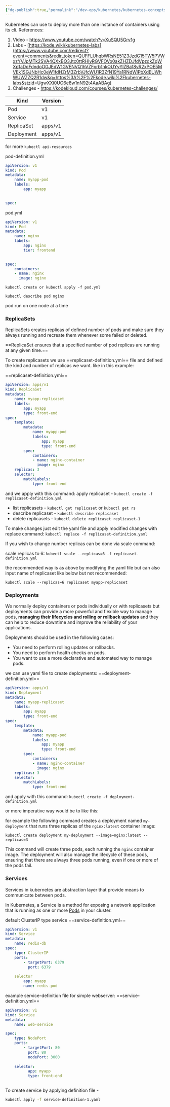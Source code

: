 ```yaml
---
{"dg-publish":true,"permalink":"/dev-ops/kubernetes/kubernetes-concepts/","tags":["Kubernetes","Concepts","DevOps"],"noteIcon":""}
---
```


Kubernetes can use to deploy more than one instance of containers using its cli.
References: 
1. Video - https://www.youtube.com/watch?v=XuSQU5Grv1g
2. Labs - [https://kode.wiki/kubernetes-labs](https://www.youtube.com/redirect?event=comments&redir_token=QUFFLUhqbWRsNE51Z3JzdG15TW5PVWxzYVJpMTk2SVA4QXxBQ3Jtc0ttRHIyRGVFOVo0akZHZDJfdVpzdkZqWXp1aDdFdndoOGJEdW1GVENVQ1hVZFprb1hkOUYyYlZBa18yR2xPOE5MVEk1SGJNbHc0eW1fdHZrM3ZrbVJfcWU1R3ZfN19Ya1RNdWlPbXdEUWhWUWZZQ2R1dw&q=https%3A%2F%2Fkode.wiki%2Fkubernetes-labs&stzid=UgwXXi0UO6e8w1nN92t4AaABAg)
3. Challenges - https://kodekloud.com/courses/kubernetes-challenges/


<style> .container {font-family: sans-serif; text-align: center;} .button-wrapper button {z-index: 1;height: 40px; width: 100px; margin: 10px;padding: 5px;} .excalidraw .App-menu_top .buttonList { display: flex;} .excalidraw-wrapper { height: 800px; margin: 50px; position: relative;} :root[dir="ltr"] .excalidraw .layer-ui__wrapper .zen-mode-transition.App-menu_bottom--transition-left {transform: none;} </style><script src="https://cdn.jsdelivr.net/npm/react@17/umd/react.production.min.js"></script><script src="https://cdn.jsdelivr.net/npm/react-dom@17/umd/react-dom.production.min.js"></script><script type="text/javascript" src="https://cdn.jsdelivr.net/npm/@excalidraw/excalidraw@0/dist/excalidraw.production.min.js"></script><div id="docker-clusterexcalidraw.md1"></div><script>(function(){const InitialData={"type":"excalidraw","version":2,"source":"https://github.com/zsviczian/obsidian-excalidraw-plugin/releases/tag/1.9.27","elements":[{"type":"rectangle","version":158,"versionNonce":1324335594,"isDeleted":false,"id":"vId4ZYDxSi1fNUtgiqXJB","fillStyle":"solid","strokeWidth":2,"strokeStyle":"solid","roughness":1,"opacity":100,"angle":0,"x":-277.2115384615385,"y":-76.60808982415517,"strokeColor":"#1e1e1e","backgroundColor":"#d0bfff","width":612,"height":349.73188790107827,"seed":1162417392,"groupIds":[],"frameId":null,"roundness":{"type":3},"boundElements":[],"updated":1700117571768,"link":null,"locked":false},{"type":"line","version":1799,"versionNonce":799574774,"isDeleted":false,"id":"_xAKGlrKLUuh7yfE0VEDL","fillStyle":"solid","strokeWidth":1,"strokeStyle":"solid","roughness":1,"opacity":100,"angle":6.276792785719197,"x":-247.32566772156284,"y":118.00293331448347,"strokeColor":"#ffffff","backgroundColor":"#be4bdb","width":111.55973596384936,"height":17.922162338322533,"seed":1871951376,"groupIds":["Due7_hVJ4sLNLzWliECCs"],"frameId":null,"roundness":{"type":2},"boundElements":[],"updated":1700117488917,"link":null,"locked":false,"startBinding":null,"endBinding":null,"lastCommittedPoint":null,"startArrowhead":null,"endArrowhead":null,"points":[[0,0],[0.28483336841833884,8.829834420968504],[1.9938335789283719,13.387168315661922],[12.247834841988569,13.956835052498596],[50.98517294688265,14.146723964777491],[94.20165539435531,14.191403708843115],[106.05295750776145,14.21932854888413],[109.86749065736396,12.795161706792445],[111.36984705157049,9.533540390002042],[111.55973596384936,3.03822259646228],[110.32545803403653,-0.75955564911557],[106.14790196390089,-2.8483336841833866],[94.1849004903307,-3.3230559648806186],[50.51045066618544,-3.5129448771595126],[11.393334736733554,-3.702833789438405],[2.1837224912072646,-3.1331670526017272],[0,0]]},{"type":"line","version":1220,"versionNonce":1697793898,"isDeleted":false,"id":"-sfb9xbH2_QcmhFIOF6BB","fillStyle":"solid","strokeWidth":1,"strokeStyle":"solid","roughness":1,"opacity":100,"angle":6.276792785719197,"x":-240.8955102363872,"y":118.37024357185241,"strokeColor":"#ffffff","backgroundColor":"#be4bdb","width":63.31119734098603,"height":9.81837375842039,"seed":500331536,"groupIds":["Due7_hVJ4sLNLzWliECCs"],"frameId":null,"roundness":{"type":2},"boundElements":[],"updated":1700117488917,"link":null,"locked":false,"startBinding":null,"endBinding":null,"lastCommittedPoint":null,"startArrowhead":null,"endArrowhead":null,"points":[[0,0],[48.376992887051955,0.06701961609842567],[59.77032762378551,1.2845426418866346],[61.73623636267287,5.355984319866418],[59.54692890345739,9.634069814149692],[49.533081264749896,9.81837375842039],[11.348654992667925,9.673164590207124],[-0.642271320943312,8.7963246129193],[-1.574960978313158,1.9770786749037674],[0,0]]},{"type":"line","version":1589,"versionNonce":1938275382,"isDeleted":false,"id":"_1nn9j65xMYwLCX2zl-sh","fillStyle":"solid","strokeWidth":1,"strokeStyle":"solid","roughness":1,"opacity":100,"angle":6.276792785719197,"x":-162.15264074593912,"y":120.30571297657065,"strokeColor":"#ffffff","backgroundColor":"#be4bdb","width":10.070803833108176,"height":9.701089430248146,"seed":1367962128,"groupIds":["Due7_hVJ4sLNLzWliECCs"],"frameId":null,"roundness":{"type":2},"boundElements":[],"updated":1700117488917,"link":null,"locked":false,"startBinding":null,"endBinding":null,"lastCommittedPoint":null,"startArrowhead":null,"endArrowhead":null,"points":[[0,0],[2.028973431727629,-2.401536243527177],[9.282644642795558,-1.6587354984362006],[10.006085836791133,2.9879578843884587],[9.146811035153169,7.06498453037645],[2.0245032323744,7.29955318672097],[0.18100430994837302,5.473268648038675],[-0.06471799631704307,1.6922453064854288],[0,0]]},{"type":"line","version":1644,"versionNonce":923388458,"isDeleted":false,"id":"dJLOtGAhVZd2xcZbEsEC3","fillStyle":"solid","strokeWidth":1,"strokeStyle":"solid","roughness":1,"opacity":100,"angle":6.276792785719197,"x":-149.41699697778895,"y":120.20840115520963,"strokeColor":"#ffffff","backgroundColor":"#be4bdb","width":10.006085836791133,"height":9.46652077390363,"seed":833662992,"groupIds":["Due7_hVJ4sLNLzWliECCs"],"frameId":null,"roundness":{"type":2},"boundElements":[],"updated":1700117488918,"link":null,"locked":false,"startBinding":null,"endBinding":null,"lastCommittedPoint":null,"startArrowhead":null,"endArrowhead":null,"points":[[0,0],[1.2694177826120583,-2.021758418969394],[9.282644642795553,-1.658735498436201],[10.006085836791133,2.98795788438846],[9.05186657901372,7.4447623549342365],[2.3093366007927276,7.3944976428604186],[0.18100430994837305,5.94799092873591],[0.030226459822403195,2.736634324019339],[0,0]]},{"type":"line","version":1867,"versionNonce":1861141878,"isDeleted":false,"id":"7aLIjkhw263ajuzDd0hqb","fillStyle":"solid","strokeWidth":1,"strokeStyle":"solid","roughness":1,"opacity":100,"angle":6.276792785719197,"x":-247.2071595522197,"y":136.5003776036481,"strokeColor":"#ffffff","backgroundColor":"#be4bdb","width":111.55973596384936,"height":17.922162338322536,"seed":1178611216,"groupIds":["Due7_hVJ4sLNLzWliECCs"],"frameId":null,"roundness":{"type":2},"boundElements":[],"updated":1700117488918,"link":null,"locked":false,"startBinding":null,"endBinding":null,"lastCommittedPoint":null,"startArrowhead":null,"endArrowhead":null,"points":[[0,0],[0.28483336841833884,8.829834420968504],[1.9938335789283719,13.387168315661922],[12.247834841988569,13.956835052498596],[50.98517294688265,14.146723964777491],[94.20165539435531,14.191403708843115],[106.05295750776145,14.21932854888413],[109.86749065736396,12.795161706792445],[111.36984705157049,9.533540390002042],[111.55973596384936,3.03822259646228],[110.32545803403653,-0.75955564911557],[106.14790196390089,-2.8483336841833866],[94.1849004903307,-3.3230559648806186],[50.51045066618544,-3.5129448771595126],[11.393334736733554,-3.702833789438405],[2.1837224912072646,-3.1331670526017272],[0,0]]},{"type":"line","version":1257,"versionNonce":1348662506,"isDeleted":false,"id":"F91F__E8X5fUqYwSo14V0","fillStyle":"solid","strokeWidth":1,"strokeStyle":"solid","roughness":1,"opacity":100,"angle":6.276792785719197,"x":-240.77720274059078,"y":136.86750128437137,"strokeColor":"#ffffff","backgroundColor":"#be4bdb","width":63.31119734098602,"height":9.81837375842039,"seed":1479535632,"groupIds":["Due7_hVJ4sLNLzWliECCs"],"frameId":null,"roundness":{"type":2},"boundElements":[],"updated":1700117488918,"link":null,"locked":false,"startBinding":null,"endBinding":null,"lastCommittedPoint":null,"startArrowhead":null,"endArrowhead":null,"points":[[0,0],[48.376992887051955,0.06701961609842567],[59.77032762378551,1.2845426418866346],[61.73623636267287,5.355984319866418],[59.54692890345739,9.634069814149692],[49.533081264749896,9.81837375842039],[11.348654992667925,9.673164590207124],[-0.642271320943312,8.7963246129193],[-1.574960978313158,1.9770786749037674],[0,0]]},{"type":"line","version":1630,"versionNonce":321038006,"isDeleted":false,"id":"jExNBxHcSLGoW4FtGl814","fillStyle":"solid","strokeWidth":1,"strokeStyle":"solid","roughness":1,"opacity":100,"angle":6.276792785719197,"x":-162.03445542826557,"y":138.80246210204797,"strokeColor":"#ffffff","backgroundColor":"#be4bdb","width":10.070803833108176,"height":9.701089430248146,"seed":1366813200,"groupIds":["Due7_hVJ4sLNLzWliECCs"],"frameId":null,"roundness":{"type":2},"boundElements":[],"updated":1700117488918,"link":null,"locked":false,"startBinding":null,"endBinding":null,"lastCommittedPoint":null,"startArrowhead":null,"endArrowhead":null,"points":[[0,0],[2.028973431727629,-2.401536243527177],[9.282644642795558,-1.6587354984362006],[10.006085836791133,2.9879578843884587],[9.146811035153169,7.06498453037645],[2.0245032323744,7.29955318672097],[0.18100430994837302,5.473268648038675],[-0.06471799631704307,1.6922453064854288],[0,0]]},{"type":"line","version":1685,"versionNonce":583583658,"isDeleted":false,"id":"H0zPYvue9tXl5QzvzWQgR","fillStyle":"solid","strokeWidth":1,"strokeStyle":"solid","roughness":1,"opacity":100,"angle":6.276792785719197,"x":-149.29909750058755,"y":138.70518042729913,"strokeColor":"#ffffff","backgroundColor":"#be4bdb","width":10.006085836791133,"height":9.46652077390363,"seed":487598096,"groupIds":["Due7_hVJ4sLNLzWliECCs"],"frameId":null,"roundness":{"type":2},"boundElements":[],"updated":1700117488918,"link":null,"locked":false,"startBinding":null,"endBinding":null,"lastCommittedPoint":null,"startArrowhead":null,"endArrowhead":null,"points":[[0,0],[1.2694177826120583,-2.021758418969394],[9.282644642795553,-1.658735498436201],[10.006085836791133,2.98795788438846],[9.05186657901372,7.4447623549342365],[2.3093366007927276,7.3944976428604186],[0.18100430994837305,5.94799092873591],[0.030226459822403195,2.736634324019339],[0,0]]},{"type":"line","version":1867,"versionNonce":1623744502,"isDeleted":false,"id":"qNxdvWUc11Ana3XpsJM_-","fillStyle":"solid","strokeWidth":1,"strokeStyle":"solid","roughness":1,"opacity":100,"angle":6.276792785719197,"x":-247.09251928646103,"y":154.58214676753542,"strokeColor":"#ffffff","backgroundColor":"#be4bdb","width":111.55973596384936,"height":17.922162338322533,"seed":116434448,"groupIds":["Due7_hVJ4sLNLzWliECCs"],"frameId":null,"roundness":{"type":2},"boundElements":[],"updated":1700117488918,"link":null,"locked":false,"startBinding":null,"endBinding":null,"lastCommittedPoint":null,"startArrowhead":null,"endArrowhead":null,"points":[[0,0],[0.28483336841833884,8.829834420968504],[1.9938335789283719,13.387168315661922],[12.247834841988569,13.956835052498596],[50.98517294688265,14.146723964777491],[94.20165539435531,14.191403708843115],[106.05295750776145,14.21932854888413],[109.86749065736396,12.795161706792445],[111.36984705157049,9.533540390002042],[111.55973596384936,3.03822259646228],[110.32545803403653,-0.75955564911557],[106.14790196390089,-2.8483336841833866],[94.1849004903307,-3.3230559648806186],[50.51045066618544,-3.5129448771595126],[11.393334736733554,-3.702833789438405],[2.1837224912072646,-3.1331670526017272],[0,0]]},{"type":"line","version":1284,"versionNonce":912671338,"isDeleted":false,"id":"q-3nekyVVQBsyt6aRUj3G","fillStyle":"solid","strokeWidth":1,"strokeStyle":"solid","roughness":1,"opacity":100,"angle":6.276792785719197,"x":-240.6612442942977,"y":154.94947093974588,"strokeColor":"#ffffff","backgroundColor":"#be4bdb","width":63.31119734098602,"height":9.81837375842039,"seed":470901776,"groupIds":["Due7_hVJ4sLNLzWliECCs"],"frameId":null,"roundness":{"type":2},"boundElements":[],"updated":1700117488918,"link":null,"locked":false,"startBinding":null,"endBinding":null,"lastCommittedPoint":null,"startArrowhead":null,"endArrowhead":null,"points":[[0,0],[48.376992887051955,0.06701961609842567],[59.77032762378551,1.2845426418866346],[61.73623636267287,5.355984319866418],[59.54692890345739,9.634069814149692],[49.533081264749896,9.81837375842039],[11.348654992667925,9.673164590207124],[-0.642271320943312,8.7963246129193],[-1.574960978313158,1.9770786749037674],[0,0]]},{"type":"line","version":1658,"versionNonce":2078601526,"isDeleted":false,"id":"0VkYNzl67T2anVt2GORLd","fillStyle":"solid","strokeWidth":1,"strokeStyle":"solid","roughness":1,"opacity":100,"angle":6.276792785719197,"x":-161.9190554757601,"y":156.8846426021739,"strokeColor":"#ffffff","backgroundColor":"#be4bdb","width":10.070803833108176,"height":9.701089430248146,"seed":174744080,"groupIds":["Due7_hVJ4sLNLzWliECCs"],"frameId":null,"roundness":{"type":2},"boundElements":[],"updated":1700117488919,"link":null,"locked":false,"startBinding":null,"endBinding":null,"lastCommittedPoint":null,"startArrowhead":null,"endArrowhead":null,"points":[[0,0],[2.028973431727629,-2.401536243527177],[9.282644642795558,-1.6587354984362006],[10.006085836791133,2.9879578843884587],[9.146811035153169,7.06498453037645],[2.0245032323744,7.29955318672097],[0.18100430994837302,5.473268648038675],[-0.06471799631704307,1.6922453064854288],[0,0]]},{"type":"line","version":1713,"versionNonce":1443259690,"isDeleted":false,"id":"oaQUyevOGXoj0uZns81Ik","fillStyle":"solid","strokeWidth":1,"strokeStyle":"solid","roughness":1,"opacity":100,"angle":6.276792785719197,"x":-149.18304465029578,"y":156.7876235561454,"strokeColor":"#ffffff","backgroundColor":"#be4bdb","width":10.006085836791133,"height":9.46652077390363,"seed":15966224,"groupIds":["Due7_hVJ4sLNLzWliECCs"],"frameId":null,"roundness":{"type":2},"boundElements":[],"updated":1700117488919,"link":null,"locked":false,"startBinding":null,"endBinding":null,"lastCommittedPoint":null,"startArrowhead":null,"endArrowhead":null,"points":[[0,0],[1.2694177826120583,-2.021758418969394],[9.282644642795553,-1.658735498436201],[10.006085836791133,2.98795788438846],[9.05186657901372,7.4447623549342365],[2.3093366007927276,7.3944976428604186],[0.18100430994837305,5.94799092873591],[0.030226459822403195,2.736634324019339],[0,0]]},{"type":"line","version":1561,"versionNonce":1071471222,"isDeleted":false,"id":"MYse3kuEy5-IWc7uHI2XU","fillStyle":"hachure","strokeWidth":1,"strokeStyle":"solid","roughness":1,"opacity":100,"angle":0,"x":-102.1588468657855,"y":116.13030416758765,"strokeColor":"#9c36b5","backgroundColor":"#da77f2","width":112.76077213275435,"height":18.115109775920335,"seed":2020898832,"groupIds":["iJTJ8ZXQpQy9yuwx7R45F"],"frameId":null,"roundness":{"type":2},"boundElements":[],"updated":1700117488919,"link":null,"locked":false,"startBinding":null,"endBinding":null,"lastCommittedPoint":null,"startArrowhead":null,"endArrowhead":null,"points":[[0,0],[0.28789984374320265,8.924895156039282],[2.0152989062024185,13.531292655930521],[12.379693280957712,14.107092343416921],[51.534072030033265,14.29902557257906],[95.21581694934507,14.344186332381916],[107.19470848705241,14.372411807258702],[111.05030835522123,12.932912588542699],[112.56883890359222,9.636177122934246],[112.76077213275435,3.07093166659416],[111.51320614320043,-0.76773291664854],[107.29067510163347,-2.8789984374320245],[95.19888166441899,-3.358831510337363],[51.05423895712795,-3.5507647394994994],[11.515993749728105,-3.742697968661634],[2.2072321353645536,-3.1668982811752286],[0,0]]},{"type":"line","version":978,"versionNonce":991178730,"isDeleted":false,"id":"bWJb7LlQgDv5nT6k5qD4c","fillStyle":"hachure","strokeWidth":1,"strokeStyle":"solid","roughness":1,"opacity":100,"angle":0,"x":-95.6585049716199,"y":116.37683226233358,"strokeColor":"#9c36b5","backgroundColor":"#da77f2","width":63.99279664064594,"height":9.924076966677461,"seed":290125328,"groupIds":["iJTJ8ZXQpQy9yuwx7R45F"],"frameId":null,"roundness":{"type":2},"boundElements":[],"updated":1700117488919,"link":null,"locked":false,"startBinding":null,"endBinding":null,"lastCommittedPoint":null,"startArrowhead":null,"endArrowhead":null,"points":[[0,0],[48.89781267654156,0.06774113970427592],[60.41380642626967,1.298371844332099],[62.40087985759531,5.413646081367289],[60.188002627255386,9.737788832490674],[50.06634733644042,9.924076966677461],[11.470832989925242,9.777304497318186],[-0.649185922166044,8.891024586187152],[-1.59191678305064,1.9983636212763516],[0,0]]},{"type":"line","version":1352,"versionNonce":1400282038,"isDeleted":false,"id":"QQS3JQMe8jBqVR1pIxp6N","fillStyle":"hachure","strokeWidth":1,"strokeStyle":"solid","roughness":1,"opacity":100,"angle":0,"x":-16.065911551432947,"y":118.6801464767593,"strokeColor":"#9c36b5","backgroundColor":"#da77f2","width":10.179224667462153,"height":9.805529972194979,"seed":111260688,"groupIds":["iJTJ8ZXQpQy9yuwx7R45F"],"frameId":null,"roundness":{"type":2},"boundElements":[],"updated":1700117488919,"link":null,"locked":false,"startBinding":null,"endBinding":null,"lastCommittedPoint":null,"startArrowhead":null,"endArrowhead":null,"points":[[0,0],[2.0508170696333496,-2.4273908394034795],[9.382580267981174,-1.6765932076809955],[10.113809926448788,3.0201258118159515],[9.245284295137559,7.141045143826503],[2.0462987447529395,7.378139132791499],[0.18295297647306014,5.532193075849784],[-0.06541474101336447,1.710463777533149],[0,0]]},{"type":"line","version":1407,"versionNonce":966435498,"isDeleted":false,"id":"KxWVCoVyzgZTPL009bo5o","fillStyle":"hachure","strokeWidth":1,"strokeStyle":"solid","roughness":1,"opacity":100,"angle":0,"x":-3.194288162047627,"y":118.66443103886688,"strokeColor":"#9c36b5","backgroundColor":"#da77f2","width":10.113809926448788,"height":9.568435983229985,"seed":1584443920,"groupIds":["iJTJ8ZXQpQy9yuwx7R45F"],"frameId":null,"roundness":{"type":2},"boundElements":[],"updated":1700117488919,"link":null,"locked":false,"startBinding":null,"endBinding":null,"lastCommittedPoint":null,"startArrowhead":null,"endArrowhead":null,"points":[[0,0],[1.283084152984809,-2.0435243810792114],[9.382580267981169,-1.6765932076809957],[10.113809926448788,3.0201258118159524],[9.14931768055649,7.524911602150774],[2.334198588496131,7.474105747372568],[0.18295297647306016,6.012026148755123],[0.030551873567703055,2.7660965379248923],[0,0]]},{"type":"line","version":1602,"versionNonce":1020638454,"isDeleted":false,"id":"IFfpGvwMzMZkElp2NZML2","fillStyle":"hachure","strokeWidth":1,"strokeStyle":"solid","roughness":1,"opacity":100,"angle":0,"x":-102.1588468657855,"y":134.82713283160564,"strokeColor":"#9c36b5","backgroundColor":"#da77f2","width":112.76077213275435,"height":18.115109775920335,"seed":531623952,"groupIds":["iJTJ8ZXQpQy9yuwx7R45F"],"frameId":null,"roundness":{"type":2},"boundElements":[],"updated":1700117488920,"link":null,"locked":false,"startBinding":null,"endBinding":null,"lastCommittedPoint":null,"startArrowhead":null,"endArrowhead":null,"points":[[0,0],[0.28789984374320265,8.924895156039282],[2.0152989062024185,13.531292655930521],[12.379693280957712,14.107092343416921],[51.534072030033265,14.29902557257906],[95.21581694934507,14.344186332381916],[107.19470848705241,14.372411807258702],[111.05030835522123,12.932912588542699],[112.56883890359222,9.636177122934246],[112.76077213275435,3.07093166659416],[111.51320614320043,-0.76773291664854],[107.29067510163347,-2.8789984374320245],[95.19888166441899,-3.358831510337363],[51.05423895712795,-3.5507647394994994],[11.515993749728105,-3.742697968661634],[2.2072321353645536,-3.1668982811752286],[0,0]]},{"type":"line","version":1019,"versionNonce":1816444266,"isDeleted":false,"id":"hFcpOqAXT9S5gHs-DPU_G","fillStyle":"hachure","strokeWidth":1,"strokeStyle":"solid","roughness":1,"opacity":100,"angle":0,"x":-95.6585049716199,"y":135.07366092635152,"strokeColor":"#9c36b5","backgroundColor":"#da77f2","width":63.99279664064594,"height":9.924076966677461,"seed":844590608,"groupIds":["iJTJ8ZXQpQy9yuwx7R45F"],"frameId":null,"roundness":{"type":2},"boundElements":[],"updated":1700117488920,"link":null,"locked":false,"startBinding":null,"endBinding":null,"lastCommittedPoint":null,"startArrowhead":null,"endArrowhead":null,"points":[[0,0],[48.89781267654156,0.06774113970427592],[60.41380642626967,1.298371844332099],[62.40087985759531,5.413646081367289],[60.188002627255386,9.737788832490674],[50.06634733644042,9.924076966677461],[11.470832989925242,9.777304497318186],[-0.649185922166044,8.891024586187152],[-1.59191678305064,1.9983636212763516],[0,0]]},{"type":"line","version":1393,"versionNonce":1971299894,"isDeleted":false,"id":"_PC2_BeHtm_-zaLyX9bIM","fillStyle":"hachure","strokeWidth":1,"strokeStyle":"solid","roughness":1,"opacity":100,"angle":0,"x":-16.065911551432947,"y":137.37697514077723,"strokeColor":"#9c36b5","backgroundColor":"#da77f2","width":10.179224667462153,"height":9.805529972194979,"seed":1063201808,"groupIds":["iJTJ8ZXQpQy9yuwx7R45F"],"frameId":null,"roundness":{"type":2},"boundElements":[],"updated":1700117488920,"link":null,"locked":false,"startBinding":null,"endBinding":null,"lastCommittedPoint":null,"startArrowhead":null,"endArrowhead":null,"points":[[0,0],[2.0508170696333496,-2.4273908394034795],[9.382580267981174,-1.6765932076809955],[10.113809926448788,3.0201258118159515],[9.245284295137559,7.141045143826503],[2.0462987447529395,7.378139132791499],[0.18295297647306014,5.532193075849784],[-0.06541474101336447,1.710463777533149],[0,0]]},{"type":"line","version":1448,"versionNonce":1616740394,"isDeleted":false,"id":"2w7A3-MvYCO0g0v0eXblm","fillStyle":"hachure","strokeWidth":1,"strokeStyle":"solid","roughness":1,"opacity":100,"angle":0,"x":-3.194288162047627,"y":137.36125970288478,"strokeColor":"#9c36b5","backgroundColor":"#da77f2","width":10.113809926448788,"height":9.568435983229985,"seed":280963600,"groupIds":["iJTJ8ZXQpQy9yuwx7R45F"],"frameId":null,"roundness":{"type":2},"boundElements":[],"updated":1700117488922,"link":null,"locked":false,"startBinding":null,"endBinding":null,"lastCommittedPoint":null,"startArrowhead":null,"endArrowhead":null,"points":[[0,0],[1.283084152984809,-2.0435243810792114],[9.382580267981169,-1.6765932076809957],[10.113809926448788,3.0201258118159524],[9.14931768055649,7.524911602150774],[2.334198588496131,7.474105747372568],[0.18295297647306016,6.012026148755123],[0.030551873567703055,2.7660965379248923],[0,0]]},{"type":"line","version":1630,"versionNonce":2119790454,"isDeleted":false,"id":"hk7deymkZ0rIw2jJv5LRh","fillStyle":"hachure","strokeWidth":1,"strokeStyle":"solid","roughness":1,"opacity":100,"angle":0,"x":-102.1588468657855,"y":153.1038080424996,"strokeColor":"#9c36b5","backgroundColor":"#da77f2","width":112.76077213275435,"height":18.115109775920338,"seed":1903126544,"groupIds":["iJTJ8ZXQpQy9yuwx7R45F"],"frameId":null,"roundness":{"type":2},"boundElements":[],"updated":1700117488922,"link":null,"locked":false,"startBinding":null,"endBinding":null,"lastCommittedPoint":null,"startArrowhead":null,"endArrowhead":null,"points":[[0,0],[0.28789984374320265,8.924895156039282],[2.0152989062024185,13.531292655930521],[12.379693280957712,14.107092343416921],[51.534072030033265,14.29902557257906],[95.21581694934507,14.344186332381916],[107.19470848705241,14.372411807258702],[111.05030835522123,12.932912588542699],[112.56883890359222,9.636177122934246],[112.76077213275435,3.07093166659416],[111.51320614320043,-0.76773291664854],[107.29067510163347,-2.8789984374320245],[95.19888166441899,-3.358831510337363],[51.05423895712795,-3.5507647394994994],[11.515993749728105,-3.742697968661634],[2.2072321353645536,-3.1668982811752286],[0,0]]},{"type":"line","version":1046,"versionNonce":1104145130,"isDeleted":false,"id":"nIb0UQlOikL2krmKDN91C","fillStyle":"hachure","strokeWidth":1,"strokeStyle":"solid","roughness":1,"opacity":100,"angle":0,"x":-95.6585049716199,"y":153.35033613724553,"strokeColor":"#9c36b5","backgroundColor":"#da77f2","width":63.99279664064594,"height":9.924076966677461,"seed":224912912,"groupIds":["iJTJ8ZXQpQy9yuwx7R45F"],"frameId":null,"roundness":{"type":2},"boundElements":[],"updated":1700117488923,"link":null,"locked":false,"startBinding":null,"endBinding":null,"lastCommittedPoint":null,"startArrowhead":null,"endArrowhead":null,"points":[[0,0],[48.89781267654156,0.06774113970427592],[60.41380642626967,1.298371844332099],[62.40087985759531,5.413646081367289],[60.188002627255386,9.737788832490674],[50.06634733644042,9.924076966677461],[11.470832989925242,9.777304497318186],[-0.649185922166044,8.891024586187152],[-1.59191678305064,1.9983636212763516],[0,0]]},{"type":"line","version":1421,"versionNonce":1940394166,"isDeleted":false,"id":"jbB7Oj7KP06anbi_M3rg_","fillStyle":"hachure","strokeWidth":1,"strokeStyle":"solid","roughness":1,"opacity":100,"angle":0,"x":-16.065911551432947,"y":155.6536503516712,"strokeColor":"#9c36b5","backgroundColor":"#da77f2","width":10.179224667462153,"height":9.805529972194979,"seed":1369482256,"groupIds":["iJTJ8ZXQpQy9yuwx7R45F"],"frameId":null,"roundness":{"type":2},"boundElements":[],"updated":1700117488923,"link":null,"locked":false,"startBinding":null,"endBinding":null,"lastCommittedPoint":null,"startArrowhead":null,"endArrowhead":null,"points":[[0,0],[2.0508170696333496,-2.4273908394034795],[9.382580267981174,-1.6765932076809955],[10.113809926448788,3.0201258118159515],[9.245284295137559,7.141045143826503],[2.0462987447529395,7.378139132791499],[0.18295297647306014,5.532193075849784],[-0.06541474101336447,1.710463777533149],[0,0]]},{"type":"line","version":1476,"versionNonce":119995818,"isDeleted":false,"id":"YFOYNLyC2ZsYpUIvQjT3B","fillStyle":"hachure","strokeWidth":1,"strokeStyle":"solid","roughness":1,"opacity":100,"angle":0,"x":-3.194288162047627,"y":155.63793491377876,"strokeColor":"#9c36b5","backgroundColor":"#da77f2","width":10.113809926448788,"height":9.568435983229985,"seed":1276224016,"groupIds":["iJTJ8ZXQpQy9yuwx7R45F"],"frameId":null,"roundness":{"type":2},"boundElements":[],"updated":1700117488923,"link":null,"locked":false,"startBinding":null,"endBinding":null,"lastCommittedPoint":null,"startArrowhead":null,"endArrowhead":null,"points":[[0,0],[1.283084152984809,-2.0435243810792114],[9.382580267981169,-1.6765932076809957],[10.113809926448788,3.0201258118159524],[9.14931768055649,7.524911602150774],[2.334198588496131,7.474105747372568],[0.18295297647306016,6.012026148755123],[0.030551873567703055,2.7660965379248923],[0,0]]},{"type":"line","version":1628,"versionNonce":554732022,"isDeleted":false,"id":"6v0SrY2fGnpSyXUrqqws2","fillStyle":"hachure","strokeWidth":1,"strokeStyle":"solid","roughness":1,"opacity":100,"angle":0,"x":36.062150886128975,"y":113.77792865467748,"strokeColor":"#9c36b5","backgroundColor":"#da77f2","width":115.14461055396961,"height":18.4980753575814,"seed":115746832,"groupIds":["jgsNUt8w4Igv_XkOBnFiy"],"frameId":null,"roundness":{"type":2},"boundElements":[],"updated":1700117488923,"link":null,"locked":false,"startBinding":null,"endBinding":null,"lastCommittedPoint":null,"startArrowhead":null,"endArrowhead":null,"points":[[0,0],[0.2939862397122629,9.113573431080148],[2.05790367798584,13.81735326647635],[12.641408307627302,14.405325745900871],[52.623536908495055,14.601316572375715],[97.22874323973996,14.647432060958035],[109.46087658619916,14.676254241321983],[113.39798642391443,13.206323042760678],[114.94861972749479,9.839892376251616],[115.14461055396961,3.1358532235974694],[113.87067018188311,-0.7839633058993674],[109.55887199943659,-2.9398623971226265],[97.21144993152159,-3.4298394633097318],[52.13355984230797,-3.6258302897845756],[11.759449588490515,-3.821821116259417],[2.2538945044606824,-3.233848636834891],[0,0]]},{"type":"line","version":1045,"versionNonce":495827050,"isDeleted":false,"id":"VPN8mESj-NA-Ss9E1GdAV","fillStyle":"hachure","strokeWidth":1,"strokeStyle":"solid","roughness":1,"opacity":100,"angle":0,"x":42.6999143717333,"y":114.02966851884506,"strokeColor":"#9c36b5","backgroundColor":"#da77f2","width":65.34564732114137,"height":10.13387861596389,"seed":1174840848,"groupIds":["jgsNUt8w4Igv_XkOBnFiy"],"frameId":null,"roundness":{"type":2},"boundElements":[],"updated":1700117488923,"link":null,"locked":false,"startBinding":null,"endBinding":null,"lastCommittedPoint":null,"startArrowhead":null,"endArrowhead":null,"points":[[0,0],[49.93154526250235,0.0691732328734664],[61.690994850992865,1.3258202967415864],[63.720076348614754,5.528094193805107],[61.46041740808128,9.943652225561829],[51.12478352956975,10.13387861596389],[11.713334099908192,9.984003278071368],[-0.6629101483707877,9.078986814643423],[-1.62557097252662,2.0406103697674753],[0,0]]},{"type":"line","version":1418,"versionNonce":362273590,"isDeleted":false,"id":"6cu10zkAazUpcqPplWWOL","fillStyle":"hachure","strokeWidth":1,"strokeStyle":"solid","roughness":1,"opacity":100,"angle":0,"x":123.97514864875859,"y":116.3816763420199,"strokeColor":"#9c36b5","backgroundColor":"#da77f2","width":10.3944203104284,"height":10.012825458435325,"seed":140993552,"groupIds":["jgsNUt8w4Igv_XkOBnFiy"],"frameId":null,"roundness":{"type":2},"boundElements":[],"updated":1700117488923,"link":null,"locked":false,"startBinding":null,"endBinding":null,"lastCommittedPoint":null,"startArrowhead":null,"endArrowhead":null,"points":[[0,0],[2.0941727192356816,-2.478707511299478],[9.58093431354072,-1.712037513618464],[10.327622657875924,3.083973298942368],[9.440735811661941,7.292011632078683],[2.0895588739340676,7.534117947135847],[0.18682072521531523,5.649147351333687],[-0.06679765255247595,1.7466241300552128],[0,0]]},{"type":"line","version":1473,"versionNonce":349117226,"isDeleted":false,"id":"d36c7DcOEIQmbQQF_h15-","fillStyle":"hachure","strokeWidth":1,"strokeStyle":"solid","roughness":1,"opacity":100,"angle":0,"x":137.11888679754713,"y":116.36562866922037,"strokeColor":"#9c36b5","backgroundColor":"#da77f2","width":10.327622657875922,"height":9.770719143378164,"seed":2080399888,"groupIds":["jgsNUt8w4Igv_XkOBnFiy"],"frameId":null,"roundness":{"type":2},"boundElements":[],"updated":1700117488923,"link":null,"locked":false,"startBinding":null,"endBinding":null,"lastCommittedPoint":null,"startArrowhead":null,"endArrowhead":null,"points":[[0,0],[1.3102094133363136,-2.086725858349796],[9.580934313540714,-1.712037513618464],[10.327622657875922,3.083973298942369],[9.342740398424517,7.683993285028368],[2.3835451136463184,7.632113360373269],[0.18682072521531523,6.139124417520794],[0.03119776068494501,2.824573675666844],[0,0]]},{"type":"line","version":1669,"versionNonce":933430390,"isDeleted":false,"id":"yCyxpBOVGRFw1ZHYIPy-o","fillStyle":"hachure","strokeWidth":1,"strokeStyle":"solid","roughness":1,"opacity":100,"angle":0,"x":36.062150886128975,"y":132.87002082816926,"strokeColor":"#9c36b5","backgroundColor":"#da77f2","width":115.14461055396961,"height":18.4980753575814,"seed":1338613776,"groupIds":["jgsNUt8w4Igv_XkOBnFiy"],"frameId":null,"roundness":{"type":2},"boundElements":[],"updated":1700117488924,"link":null,"locked":false,"startBinding":null,"endBinding":null,"lastCommittedPoint":null,"startArrowhead":null,"endArrowhead":null,"points":[[0,0],[0.2939862397122629,9.113573431080148],[2.05790367798584,13.81735326647635],[12.641408307627302,14.405325745900871],[52.623536908495055,14.601316572375715],[97.22874323973996,14.647432060958035],[109.46087658619916,14.676254241321983],[113.39798642391443,13.206323042760678],[114.94861972749479,9.839892376251616],[115.14461055396961,3.1358532235974694],[113.87067018188311,-0.7839633058993674],[109.55887199943659,-2.9398623971226265],[97.21144993152159,-3.4298394633097318],[52.13355984230797,-3.6258302897845756],[11.759449588490515,-3.821821116259417],[2.2538945044606824,-3.233848636834891],[0,0]]},{"type":"line","version":1086,"versionNonce":1263937002,"isDeleted":false,"id":"x7SlwgI6SNxP-r7MXQFHz","fillStyle":"hachure","strokeWidth":1,"strokeStyle":"solid","roughness":1,"opacity":100,"angle":0,"x":42.6999143717333,"y":133.12176069233678,"strokeColor":"#9c36b5","backgroundColor":"#da77f2","width":65.34564732114137,"height":10.13387861596389,"seed":331030032,"groupIds":["jgsNUt8w4Igv_XkOBnFiy"],"frameId":null,"roundness":{"type":2},"boundElements":[],"updated":1700117488924,"link":null,"locked":false,"startBinding":null,"endBinding":null,"lastCommittedPoint":null,"startArrowhead":null,"endArrowhead":null,"points":[[0,0],[49.93154526250235,0.0691732328734664],[61.690994850992865,1.3258202967415864],[63.720076348614754,5.528094193805107],[61.46041740808128,9.943652225561829],[51.12478352956975,10.13387861596389],[11.713334099908192,9.984003278071368],[-0.6629101483707877,9.078986814643423],[-1.62557097252662,2.0406103697674753],[0,0]]},{"type":"line","version":1459,"versionNonce":1492583862,"isDeleted":false,"id":"IzN-F9haoIuq-bT-xGlce","fillStyle":"hachure","strokeWidth":1,"strokeStyle":"solid","roughness":1,"opacity":100,"angle":0,"x":123.97514864875859,"y":135.4737685155116,"strokeColor":"#9c36b5","backgroundColor":"#da77f2","width":10.3944203104284,"height":10.012825458435325,"seed":416078864,"groupIds":["jgsNUt8w4Igv_XkOBnFiy"],"frameId":null,"roundness":{"type":2},"boundElements":[],"updated":1700117488924,"link":null,"locked":false,"startBinding":null,"endBinding":null,"lastCommittedPoint":null,"startArrowhead":null,"endArrowhead":null,"points":[[0,0],[2.0941727192356816,-2.478707511299478],[9.58093431354072,-1.712037513618464],[10.327622657875924,3.083973298942368],[9.440735811661941,7.292011632078683],[2.0895588739340676,7.534117947135847],[0.18682072521531523,5.649147351333687],[-0.06679765255247595,1.7466241300552128],[0,0]]},{"type":"line","version":1514,"versionNonce":439212202,"isDeleted":false,"id":"uDX2Edhl_RzdzDQ84EIgh","fillStyle":"hachure","strokeWidth":1,"strokeStyle":"solid","roughness":1,"opacity":100,"angle":0,"x":137.11888679754713,"y":135.45772084271204,"strokeColor":"#9c36b5","backgroundColor":"#da77f2","width":10.327622657875922,"height":9.770719143378164,"seed":1358354960,"groupIds":["jgsNUt8w4Igv_XkOBnFiy"],"frameId":null,"roundness":{"type":2},"boundElements":[],"updated":1700117488924,"link":null,"locked":false,"startBinding":null,"endBinding":null,"lastCommittedPoint":null,"startArrowhead":null,"endArrowhead":null,"points":[[0,0],[1.3102094133363136,-2.086725858349796],[9.580934313540714,-1.712037513618464],[10.327622657875922,3.083973298942369],[9.342740398424517,7.683993285028368],[2.3835451136463184,7.632113360373269],[0.18682072521531523,6.139124417520794],[0.03119776068494501,2.824573675666844],[0,0]]},{"type":"line","version":1709,"versionNonce":1253629686,"isDeleted":false,"id":"YliX3j8uHYXkO5lgdLDWz","fillStyle":"hachure","strokeWidth":1,"strokeStyle":"solid","roughness":1,"opacity":100,"angle":0,"x":36.062150886128975,"y":151.53307722248138,"strokeColor":"#9c36b5","backgroundColor":"#da77f2","width":115.14461055396961,"height":18.4980753575814,"seed":791746576,"groupIds":["jgsNUt8w4Igv_XkOBnFiy"],"frameId":null,"roundness":{"type":2},"boundElements":[],"updated":1700117488924,"link":null,"locked":false,"startBinding":null,"endBinding":null,"lastCommittedPoint":null,"startArrowhead":null,"endArrowhead":null,"points":[[0,0],[0.2939862397122629,9.113573431080148],[2.05790367798584,13.81735326647635],[12.641408307627302,14.405325745900871],[52.623536908495055,14.601316572375715],[97.22874323973996,14.647432060958035],[109.46087658619916,14.676254241321983],[113.39798642391443,13.206323042760678],[114.94861972749479,9.839892376251616],[115.14461055396961,3.1358532235974694],[113.87067018188311,-0.7839633058993674],[109.55887199943659,-2.9398623971226265],[97.21144993152159,-3.4298394633097318],[52.13355984230797,-3.6258302897845756],[11.759449588490515,-3.821821116259417],[2.2538945044606824,-3.233848636834891],[0,0]]},{"type":"line","version":1113,"versionNonce":16855914,"isDeleted":false,"id":"idCEsUCKdBvCf0zS3MDja","fillStyle":"hachure","strokeWidth":1,"strokeStyle":"solid","roughness":1,"opacity":100,"angle":0,"x":42.6999143717333,"y":151.78481708664893,"strokeColor":"#9c36b5","backgroundColor":"#da77f2","width":65.34564732114137,"height":10.13387861596389,"seed":125015568,"groupIds":["jgsNUt8w4Igv_XkOBnFiy"],"frameId":null,"roundness":{"type":2},"boundElements":[],"updated":1700117488924,"link":null,"locked":false,"startBinding":null,"endBinding":null,"lastCommittedPoint":null,"startArrowhead":null,"endArrowhead":null,"points":[[0,0],[49.93154526250235,0.0691732328734664],[61.690994850992865,1.3258202967415864],[63.720076348614754,5.528094193805107],[61.46041740808128,9.943652225561829],[51.12478352956975,10.13387861596389],[11.713334099908192,9.984003278071368],[-0.6629101483707877,9.078986814643423],[-1.62557097252662,2.0406103697674753],[0,0]]},{"type":"line","version":1487,"versionNonce":1903005750,"isDeleted":false,"id":"PnD4Fv-PO2BhoRrMNreAt","fillStyle":"hachure","strokeWidth":1,"strokeStyle":"solid","roughness":1,"opacity":100,"angle":0,"x":123.97514864875859,"y":154.13682490982373,"strokeColor":"#9c36b5","backgroundColor":"#da77f2","width":10.3944203104284,"height":10.012825458435325,"seed":1857442832,"groupIds":["jgsNUt8w4Igv_XkOBnFiy"],"frameId":null,"roundness":{"type":2},"boundElements":[],"updated":1700117488924,"link":null,"locked":false,"startBinding":null,"endBinding":null,"lastCommittedPoint":null,"startArrowhead":null,"endArrowhead":null,"points":[[0,0],[2.0941727192356816,-2.478707511299478],[9.58093431354072,-1.712037513618464],[10.327622657875924,3.083973298942368],[9.440735811661941,7.292011632078683],[2.0895588739340676,7.534117947135847],[0.18682072521531523,5.649147351333687],[-0.06679765255247595,1.7466241300552128],[0,0]]},{"type":"line","version":1542,"versionNonce":1377515050,"isDeleted":false,"id":"N-wdjpXpAc6eBJFwaQGGP","fillStyle":"hachure","strokeWidth":1,"strokeStyle":"solid","roughness":1,"opacity":100,"angle":0,"x":137.11888679754713,"y":154.1207772370242,"strokeColor":"#9c36b5","backgroundColor":"#da77f2","width":10.327622657875922,"height":9.770719143378164,"seed":452022800,"groupIds":["jgsNUt8w4Igv_XkOBnFiy"],"frameId":null,"roundness":{"type":2},"boundElements":[],"updated":1700117488925,"link":null,"locked":false,"startBinding":null,"endBinding":null,"lastCommittedPoint":null,"startArrowhead":null,"endArrowhead":null,"points":[[0,0],[1.3102094133363136,-2.086725858349796],[9.580934313540714,-1.712037513618464],[10.327622657875922,3.083973298942369],[9.342740398424517,7.683993285028368],[2.3835451136463184,7.632113360373269],[0.18682072521531523,6.139124417520794],[0.03119776068494501,2.824573675666844],[0,0]]},{"type":"line","version":1616,"versionNonce":1492785526,"isDeleted":false,"id":"E080fpulUBL2RmGZLfS0J","fillStyle":"hachure","strokeWidth":1,"strokeStyle":"solid","roughness":1,"opacity":100,"angle":0,"x":189.9702881727999,"y":117.31328294703354,"strokeColor":"#9c36b5","backgroundColor":"#da77f2","width":105.5195984919613,"height":16.951809339709826,"seed":465267952,"groupIds":["XwUwcrlzRkBa2H9WUmmvO"],"frameId":null,"roundness":{"type":2},"boundElements":[],"updated":1700117488925,"link":null,"locked":false,"startBinding":null,"endBinding":null,"lastCommittedPoint":null,"startArrowhead":null,"endArrowhead":null,"points":[[0,0],[0.26941174083053954,8.351763965746724],[1.8858821858137766,12.662351819035353],[11.584704855713198,13.201175300696429],[48.22470160866657,13.380783127916791],[89.10133005075902,13.423043793145112],[100.31097150257085,13.449456708912813],[103.91897579643872,12.102398004760124],[105.33999066474095,9.017369443092758],[105.5195984919613,2.873725235525754],[104.35214761502894,-0.7184313088814385],[100.40077541618102,-2.6941174083053934],[89.0854823012984,-3.143136976356293],[47.77568204061569,-3.3227448035766542],[10.77646963322158,-3.5023526307970134],[2.0654900130341365,-2.963529149135934],[0,0]]},{"type":"line","version":1033,"versionNonce":1583800554,"isDeleted":false,"id":"EbAWj67VjbvEEjO72MPuQ","fillStyle":"hachure","strokeWidth":1,"strokeStyle":"solid","roughness":1,"opacity":100,"angle":0,"x":196.05319673895707,"y":117.5439797140258,"strokeColor":"#9c36b5","backgroundColor":"#da77f2","width":59.8833626285293,"height":9.286781183923308,"seed":497045232,"groupIds":["XwUwcrlzRkBa2H9WUmmvO"],"frameId":null,"roundness":{"type":2},"boundElements":[],"updated":1700117488925,"link":null,"locked":false,"startBinding":null,"endBinding":null,"lastCommittedPoint":null,"startArrowhead":null,"endArrowhead":null,"points":[[0,0],[45.75773527596338,0.06339099784247328],[56.534204909184965,1.2149941253142058],[58.393674179231034,5.065997244244858],[56.32290158304335,9.11245593985648],[46.851229988746134,9.286781183923308],[10.734208967993254,9.149434021931272],[-0.6074970626570979,8.320068466825497],[-1.4896884492982683,1.8700344363531602],[0,0]]},{"type":"line","version":1407,"versionNonce":1218673334,"isDeleted":false,"id":"n_yV2PcNgG09CBOvmqBts","fillStyle":"hachure","strokeWidth":1,"strokeStyle":"solid","roughness":1,"opacity":100,"angle":0,"x":270.53458190315513,"y":119.6993816903522,"strokeColor":"#9c36b5","backgroundColor":"#da77f2","width":9.525544030556276,"height":9.175846937698982,"seed":345567472,"groupIds":["XwUwcrlzRkBa2H9WUmmvO"],"frameId":null,"roundness":{"type":2},"boundElements":[],"updated":1700117488925,"link":null,"locked":false,"startBinding":null,"endBinding":null,"lastCommittedPoint":null,"startArrowhead":null,"endArrowhead":null,"points":[[0,0],[1.9191194745757882,-2.2715107560222023],[8.78005785141646,-1.5689271966013698],[9.46433003674769,2.8261819871438973],[8.651578632491235,6.682467689228094],[1.9148913035707529,6.904336181676779],[0.1712042606237073,5.176931490469198],[-0.06121399380858646,1.6006226955226208],[0,0]]},{"type":"line","version":1462,"versionNonce":560935850,"isDeleted":false,"id":"Nc5yh1qU3duUk_c7Wop2l","fillStyle":"hachure","strokeWidth":1,"strokeStyle":"solid","roughness":1,"opacity":100,"angle":0,"x":282.5796265254875,"y":119.68467545284454,"strokeColor":"#9c36b5","backgroundColor":"#da77f2","width":9.46433003674769,"height":8.953978445250298,"seed":674058992,"groupIds":["XwUwcrlzRkBa2H9WUmmvO"],"frameId":null,"roundness":{"type":2},"boundElements":[],"updated":1700117488925,"link":null,"locked":false,"startBinding":null,"endBinding":null,"lastCommittedPoint":null,"startArrowhead":null,"endArrowhead":null,"points":[[0,0],[1.200688165694349,-1.9122951015814844],[8.780057851416455,-1.5689271966013698],[9.46433003674769,2.8261819871438982],[8.561774718881054,7.041683343668814],[2.184303044401282,6.99414009528696],[0.17120426062370733,5.6259510585201],[0.028589919801593373,2.5884657452345996],[0,0]]},{"type":"line","version":1657,"versionNonce":1460581366,"isDeleted":false,"id":"WNGQ8bYakyGz9C2LAJEfR","fillStyle":"hachure","strokeWidth":1,"strokeStyle":"solid","roughness":1,"opacity":100,"angle":0,"x":189.9702881727999,"y":134.80945485491546,"strokeColor":"#9c36b5","backgroundColor":"#da77f2","width":105.5195984919613,"height":16.951809339709826,"seed":1323660528,"groupIds":["XwUwcrlzRkBa2H9WUmmvO"],"frameId":null,"roundness":{"type":2},"boundElements":[],"updated":1700117488925,"link":null,"locked":false,"startBinding":null,"endBinding":null,"lastCommittedPoint":null,"startArrowhead":null,"endArrowhead":null,"points":[[0,0],[0.26941174083053954,8.351763965746724],[1.8858821858137766,12.662351819035353],[11.584704855713198,13.201175300696429],[48.22470160866657,13.380783127916791],[89.10133005075902,13.423043793145112],[100.31097150257085,13.449456708912813],[103.91897579643872,12.102398004760124],[105.33999066474095,9.017369443092758],[105.5195984919613,2.873725235525754],[104.35214761502894,-0.7184313088814385],[100.40077541618102,-2.6941174083053934],[89.0854823012984,-3.143136976356293],[47.77568204061569,-3.3227448035766542],[10.77646963322158,-3.5023526307970134],[2.0654900130341365,-2.963529149135934],[0,0]]},{"type":"line","version":1074,"versionNonce":1834954346,"isDeleted":false,"id":"gZmXeGFeevbjmugkPtcjR","fillStyle":"hachure","strokeWidth":1,"strokeStyle":"solid","roughness":1,"opacity":100,"angle":0,"x":196.05319673895707,"y":135.04015162190765,"strokeColor":"#9c36b5","backgroundColor":"#da77f2","width":59.8833626285293,"height":9.286781183923308,"seed":1850300144,"groupIds":["XwUwcrlzRkBa2H9WUmmvO"],"frameId":null,"roundness":{"type":2},"boundElements":[],"updated":1700117488926,"link":null,"locked":false,"startBinding":null,"endBinding":null,"lastCommittedPoint":null,"startArrowhead":null,"endArrowhead":null,"points":[[0,0],[45.75773527596338,0.06339099784247328],[56.534204909184965,1.2149941253142058],[58.393674179231034,5.065997244244858],[56.32290158304335,9.11245593985648],[46.851229988746134,9.286781183923308],[10.734208967993254,9.149434021931272],[-0.6074970626570979,8.320068466825497],[-1.4896884492982683,1.8700344363531602],[0,0]]},{"type":"line","version":1448,"versionNonce":2118174006,"isDeleted":false,"id":"rKMQnYD6edLdHLu-sbPyx","fillStyle":"hachure","strokeWidth":1,"strokeStyle":"solid","roughness":1,"opacity":100,"angle":0,"x":270.53458190315513,"y":137.19555359823406,"strokeColor":"#9c36b5","backgroundColor":"#da77f2","width":9.525544030556276,"height":9.175846937698982,"seed":2061564144,"groupIds":["XwUwcrlzRkBa2H9WUmmvO"],"frameId":null,"roundness":{"type":2},"boundElements":[],"updated":1700117488926,"link":null,"locked":false,"startBinding":null,"endBinding":null,"lastCommittedPoint":null,"startArrowhead":null,"endArrowhead":null,"points":[[0,0],[1.9191194745757882,-2.2715107560222023],[8.78005785141646,-1.5689271966013698],[9.46433003674769,2.8261819871438973],[8.651578632491235,6.682467689228094],[1.9148913035707529,6.904336181676779],[0.1712042606237073,5.176931490469198],[-0.06121399380858646,1.6006226955226208],[0,0]]},{"type":"line","version":1503,"versionNonce":385995050,"isDeleted":false,"id":"FPjpNUOJWvXA7fHfPWf5b","fillStyle":"hachure","strokeWidth":1,"strokeStyle":"solid","roughness":1,"opacity":100,"angle":0,"x":282.5796265254875,"y":137.1808473607264,"strokeColor":"#9c36b5","backgroundColor":"#da77f2","width":9.46433003674769,"height":8.953978445250298,"seed":406084336,"groupIds":["XwUwcrlzRkBa2H9WUmmvO"],"frameId":null,"roundness":{"type":2},"boundElements":[],"updated":1700117488926,"link":null,"locked":false,"startBinding":null,"endBinding":null,"lastCommittedPoint":null,"startArrowhead":null,"endArrowhead":null,"points":[[0,0],[1.200688165694349,-1.9122951015814844],[8.780057851416455,-1.5689271966013698],[9.46433003674769,2.8261819871438982],[8.561774718881054,7.041683343668814],[2.184303044401282,6.99414009528696],[0.17120426062370733,5.6259510585201],[0.028589919801593373,2.5884657452345996],[0,0]]},{"type":"line","version":1684,"versionNonce":798928502,"isDeleted":false,"id":"b2DHPW3KfkMKzV08lBnoX","fillStyle":"hachure","strokeWidth":1,"strokeStyle":"solid","roughness":1,"opacity":100,"angle":0,"x":189.9702881727999,"y":151.912454360373,"strokeColor":"#9c36b5","backgroundColor":"#da77f2","width":105.5195984919613,"height":16.951809339709826,"seed":952859888,"groupIds":["XwUwcrlzRkBa2H9WUmmvO"],"frameId":null,"roundness":{"type":2},"boundElements":[],"updated":1700117488926,"link":null,"locked":false,"startBinding":null,"endBinding":null,"lastCommittedPoint":null,"startArrowhead":null,"endArrowhead":null,"points":[[0,0],[0.26941174083053954,8.351763965746724],[1.8858821858137766,12.662351819035353],[11.584704855713198,13.201175300696429],[48.22470160866657,13.380783127916791],[89.10133005075902,13.423043793145112],[100.31097150257085,13.449456708912813],[103.91897579643872,12.102398004760124],[105.33999066474095,9.017369443092758],[105.5195984919613,2.873725235525754],[104.35214761502894,-0.7184313088814385],[100.40077541618102,-2.6941174083053934],[89.0854823012984,-3.143136976356293],[47.77568204061569,-3.3227448035766542],[10.77646963322158,-3.5023526307970134],[2.0654900130341365,-2.963529149135934],[0,0]]},{"type":"line","version":1102,"versionNonce":566369258,"isDeleted":false,"id":"jTatayupxLn5tR6xmlynU","fillStyle":"hachure","strokeWidth":1,"strokeStyle":"solid","roughness":1,"opacity":100,"angle":0,"x":196.05319673895707,"y":152.1431511273653,"strokeColor":"#9c36b5","backgroundColor":"#da77f2","width":59.883362628529305,"height":9.286781183923308,"seed":1043226352,"groupIds":["XwUwcrlzRkBa2H9WUmmvO"],"frameId":null,"roundness":{"type":2},"boundElements":[],"updated":1700117488926,"link":null,"locked":false,"startBinding":null,"endBinding":null,"lastCommittedPoint":null,"startArrowhead":null,"endArrowhead":null,"points":[[0,0],[45.75773527596338,0.06339099784247328],[56.534204909184965,1.2149941253142058],[58.393674179231034,5.065997244244858],[56.32290158304335,9.11245593985648],[46.851229988746134,9.286781183923308],[10.734208967993254,9.149434021931272],[-0.6074970626570979,8.320068466825497],[-1.4896884492982683,1.8700344363531602],[0,0]]},{"type":"line","version":1509,"versionNonce":1743613878,"isDeleted":false,"id":"xscYEb8I3pGTLCX-dDzE2","fillStyle":"hachure","strokeWidth":1,"strokeStyle":"solid","roughness":1,"opacity":100,"angle":0,"x":270.53458190315513,"y":154.29855310369163,"strokeColor":"#9c36b5","backgroundColor":"#da77f2","width":9.525544030556276,"height":9.175846937698982,"seed":417661168,"groupIds":["XwUwcrlzRkBa2H9WUmmvO"],"frameId":null,"roundness":{"type":2},"boundElements":[],"updated":1700117488926,"link":null,"locked":false,"startBinding":null,"endBinding":null,"lastCommittedPoint":null,"startArrowhead":null,"endArrowhead":null,"points":[[0,0],[1.9191194745757882,-2.2715107560222023],[8.78005785141646,-1.5689271966013698],[9.46433003674769,2.8261819871438973],[8.651578632491235,6.682467689228094],[1.9148913035707529,6.904336181676779],[0.1712042606237073,5.176931490469198],[-0.06121399380858646,1.6006226955226208],[0,0]]},{"type":"line","version":1531,"versionNonce":1806372522,"isDeleted":false,"id":"nj65yYUv9Ny3Cej3aeKth","fillStyle":"hachure","strokeWidth":1,"strokeStyle":"solid","roughness":1,"opacity":100,"angle":0,"x":282.5796265254875,"y":154.28384686618395,"strokeColor":"#9c36b5","backgroundColor":"#da77f2","width":9.46433003674769,"height":8.953978445250298,"seed":1752654576,"groupIds":["XwUwcrlzRkBa2H9WUmmvO"],"frameId":null,"roundness":{"type":2},"boundElements":[],"updated":1700117488926,"link":null,"locked":false,"startBinding":null,"endBinding":null,"lastCommittedPoint":null,"startArrowhead":null,"endArrowhead":null,"points":[[0,0],[1.200688165694349,-1.9122951015814844],[8.780057851416455,-1.5689271966013698],[9.46433003674769,2.8261819871438982],[8.561774718881054,7.041683343668814],[2.184303044401282,6.99414009528696],[0.17120426062370733,5.6259510585201],[0.028589919801593373,2.5884657452345996],[0,0]]},{"type":"text","version":59,"versionNonce":1129449718,"isDeleted":false,"id":"kc59o1g4","fillStyle":"solid","strokeWidth":2,"strokeStyle":"solid","roughness":1,"opacity":100,"angle":0,"x":-241.8409090909091,"y":176.59043560606057,"strokeColor":"#1e1e1e","backgroundColor":"transparent","width":98.15669250488281,"height":19.564582676073623,"seed":1718812688,"groupIds":[],"frameId":null,"roundness":null,"boundElements":[],"updated":1700117488927,"link":null,"locked":false,"fontSize":15.651666140858898,"fontFamily":1,"text":"control plane","rawText":"control plane","textAlign":"left","verticalAlign":"top","containerId":null,"originalText":"control plane","lineHeight":1.25,"baseline":13},{"type":"text","version":60,"versionNonce":1499965802,"isDeleted":false,"id":"w5xPFpHJ","fillStyle":"solid","strokeWidth":2,"strokeStyle":"solid","roughness":1,"opacity":100,"angle":0,"x":-69.11363636363635,"y":175.37831439393938,"strokeColor":"#1e1e1e","backgroundColor":"transparent","width":47.200042724609375,"height":19.30020935800888,"seed":1584366320,"groupIds":[],"frameId":null,"roundness":null,"boundElements":[],"updated":1700117488927,"link":null,"locked":false,"fontSize":15.440167486407102,"fontFamily":1,"text":"worker","rawText":"worker","textAlign":"left","verticalAlign":"top","containerId":null,"originalText":"worker","lineHeight":1.25,"baseline":13},{"type":"text","version":98,"versionNonce":290552374,"isDeleted":false,"id":"bniQ1L1E","fillStyle":"solid","strokeWidth":2,"strokeStyle":"solid","roughness":1,"opacity":100,"angle":0,"x":67.89215203487512,"y":174.81911880584403,"strokeColor":"#1e1e1e","backgroundColor":"transparent","width":47.200042724609375,"height":19.30020935800888,"seed":178162192,"groupIds":[],"frameId":null,"roundness":null,"boundElements":[],"updated":1700117488927,"link":null,"locked":false,"fontSize":15.440167486407102,"fontFamily":1,"text":"worker","rawText":"worker","textAlign":"left","verticalAlign":"top","containerId":null,"originalText":"worker","lineHeight":1.25,"baseline":13},{"type":"text","version":113,"versionNonce":37940266,"isDeleted":false,"id":"V43vzhiG","fillStyle":"solid","strokeWidth":2,"strokeStyle":"solid","roughness":1,"opacity":100,"angle":0,"x":216.37700051972362,"y":173.00093698766221,"strokeColor":"#1e1e1e","backgroundColor":"transparent","width":47.200042724609375,"height":19.30020935800888,"seed":1957378576,"groupIds":[],"frameId":null,"roundness":null,"boundElements":[],"updated":1700117488927,"link":null,"locked":false,"fontSize":15.440167486407102,"fontFamily":1,"text":"worker","rawText":"worker","textAlign":"left","verticalAlign":"top","containerId":null,"originalText":"worker","lineHeight":1.25,"baseline":13},{"type":"line","version":297,"versionNonce":1758511990,"isDeleted":false,"id":"BQVY2nCj4np8bdrO4MXUP","fillStyle":"solid","strokeWidth":2,"strokeStyle":"solid","roughness":1,"opacity":100,"angle":0,"x":-115.64834078043575,"y":-52.55756612936291,"strokeColor":"#1e1e1e","backgroundColor":"transparent","width":0.14011249161663386,"height":236.60973271219575,"seed":1771949072,"groupIds":[],"frameId":null,"roundness":{"type":2},"boundElements":[],"updated":1700117488927,"link":null,"locked":false,"startBinding":null,"endBinding":null,"lastCommittedPoint":null,"startArrowhead":null,"endArrowhead":null,"points":[[0,0],[0.14011249161663386,236.60973271219575]]},{"type":"rectangle","version":109,"versionNonce":1905569206,"isDeleted":false,"id":"dW5CGdn2BLe_tRdsz2YoX","fillStyle":"solid","strokeWidth":2,"strokeStyle":"solid","roughness":1,"opacity":100,"angle":0,"x":-250.13839415812964,"y":-42.48915016997175,"strokeColor":"#1e1e1e","backgroundColor":"#9c36b5","width":111.5151515151515,"height":26.666666666666657,"seed":454789360,"groupIds":[],"frameId":null,"roundness":{"type":3},"boundElements":[],"updated":1700117519575,"link":null,"locked":false},{"type":"rectangle","version":316,"versionNonce":1008002230,"isDeleted":false,"id":"nx3NIgA4ZSky4ISmexS5j","fillStyle":"solid","strokeWidth":2,"strokeStyle":"solid","roughness":1,"opacity":100,"angle":0,"x":-104.00936190006513,"y":-42.16656952481044,"strokeColor":"#1e1e1e","backgroundColor":"#6741d9","width":111.5151515151515,"height":26.666666666666657,"seed":76402038,"groupIds":[],"frameId":null,"roundness":{"type":3},"boundElements":null,"updated":1700117488928,"link":null,"locked":false},{"type":"text","version":121,"versionNonce":1738631594,"isDeleted":false,"id":"cRtidUFx","fillStyle":"solid","strokeWidth":2,"strokeStyle":"solid","roughness":1,"opacity":100,"angle":0,"x":-241.65354567328114,"y":-36.4285441093657,"strokeColor":"#ffffff","backgroundColor":"transparent","width":92.00787353515625,"height":15.504768086909603,"seed":1433028336,"groupIds":[],"frameId":null,"roundness":null,"boundElements":[],"updated":1700117488928,"link":null,"locked":false,"fontSize":12.403814469527683,"fontFamily":1,"text":"kube-api server","rawText":"kube-api server","textAlign":"left","verticalAlign":"top","containerId":null,"originalText":"kube-api server","lineHeight":1.25,"baseline":10},{"type":"rectangle","version":207,"versionNonce":345443178,"isDeleted":false,"id":"HcrX0CqO8FNyBX-x6VpUK","fillStyle":"solid","strokeWidth":2,"strokeStyle":"solid","roughness":1,"opacity":100,"angle":0,"x":-248.92627294600842,"y":-6.731574412396,"strokeColor":"#1e1e1e","backgroundColor":"#9c36b5","width":110.9090909090909,"height":23.030303030303017,"seed":886653456,"groupIds":[],"frameId":null,"roundness":{"type":3},"boundElements":[],"updated":1700117524583,"link":null,"locked":false},{"type":"text","version":120,"versionNonce":1541055594,"isDeleted":false,"id":"J7MuKjsv","fillStyle":"solid","strokeWidth":2,"strokeStyle":"solid","roughness":1,"opacity":100,"angle":0,"x":-210.13839415812964,"y":-2.489150169971751,"strokeColor":"#ffffff","backgroundColor":"transparent","width":27.898696899414062,"height":15.977100917725783,"seed":2096306416,"groupIds":[],"frameId":null,"roundness":null,"boundElements":[],"updated":1700117488928,"link":null,"locked":false,"fontSize":12.781680734180627,"fontFamily":1,"text":"etcd","rawText":"etcd","textAlign":"left","verticalAlign":"top","containerId":null,"originalText":"etcd","lineHeight":1.25,"baseline":10},{"type":"rectangle","version":132,"versionNonce":1572080554,"isDeleted":false,"id":"y-zB5pUrQK9M1Vf1V1xd2","fillStyle":"solid","strokeWidth":2,"strokeStyle":"solid","roughness":1,"opacity":100,"angle":0,"x":-249.53233355206902,"y":24.783577102755487,"strokeColor":"#1e1e1e","backgroundColor":"#9c36b5","width":113.33333333333331,"height":23.636363636363626,"seed":226893840,"groupIds":[],"frameId":null,"roundness":{"type":3},"boundElements":[],"updated":1700117531120,"link":null,"locked":false},{"type":"text","version":112,"versionNonce":1386121002,"isDeleted":false,"id":"sqqqrBr9","fillStyle":"solid","strokeWidth":2,"strokeStyle":"solid","roughness":1,"opacity":100,"angle":0,"x":-243.47172749146299,"y":29.63206195124036,"strokeColor":"#ffffff","backgroundColor":"transparent","width":100.90315246582031,"height":14.187209673310072,"seed":118015216,"groupIds":[],"frameId":null,"roundness":null,"boundElements":[],"updated":1700117488928,"link":null,"locked":false,"fontSize":11.349767738648058,"fontFamily":1,"text":"controller-manager","rawText":"controller-manager","textAlign":"left","verticalAlign":"top","containerId":null,"originalText":"controller-manager","lineHeight":1.25,"baseline":10},{"type":"rectangle","version":181,"versionNonce":2073608566,"isDeleted":false,"id":"xCcCXFUEuxSNYKail4WV4","fillStyle":"solid","strokeWidth":2,"strokeStyle":"solid","roughness":1,"opacity":100,"angle":0,"x":-248.92627294600845,"y":57.510849830028235,"strokeColor":"#1e1e1e","backgroundColor":"#9c36b5","width":113.93939393939394,"height":21.818181818181813,"seed":996197392,"groupIds":[],"frameId":null,"roundness":{"type":3},"boundElements":[],"updated":1700117528120,"link":null,"locked":false},{"type":"text","version":184,"versionNonce":1951928810,"isDeleted":false,"id":"FAbORIR2","fillStyle":"solid","strokeWidth":2,"strokeStyle":"solid","roughness":1,"opacity":100,"angle":0,"x":-233.7747577944933,"y":62.965395284573674,"strokeColor":"#ffffff","backgroundColor":"transparent","width":75.96394348144531,"height":13.432310732440175,"seed":817266416,"groupIds":[],"frameId":null,"roundness":null,"boundElements":[],"updated":1700117488929,"link":null,"locked":false,"fontSize":10.74584858595214,"fontFamily":1,"text":"kube scheduler","rawText":"kube scheduler","textAlign":"left","verticalAlign":"top","containerId":null,"originalText":"kube scheduler","lineHeight":1.25,"baseline":9},{"type":"text","version":81,"versionNonce":605177002,"isDeleted":false,"id":"WjmxXpCk","fillStyle":"solid","strokeWidth":2,"strokeStyle":"solid","roughness":1,"opacity":100,"angle":0,"x":-74.02720028930764,"y":-36.65648468859551,"strokeColor":"#ffffff","backgroundColor":"transparent","width":49.556640625,"height":17.777311749514574,"seed":1076967952,"groupIds":[],"frameId":null,"roundness":null,"boundElements":[],"updated":1700117488930,"link":null,"locked":false,"fontSize":14.221849399611658,"fontFamily":1,"text":"kubelet","rawText":"kubelet","textAlign":"left","verticalAlign":"top","containerId":null,"originalText":"kubelet","lineHeight":1.25,"baseline":12},{"type":"rectangle","version":103,"versionNonce":278999798,"isDeleted":false,"id":"QGWramTEtSd5lBL6NFX6L","fillStyle":"solid","strokeWidth":2,"strokeStyle":"solid","roughness":1,"opacity":100,"angle":0,"x":-104.00664171586811,"y":-3.8705916491317964,"strokeColor":"#1e1e1e","backgroundColor":"#6741d9","width":111.72194241810242,"height":30.205247878173306,"seed":1376382480,"groupIds":[],"frameId":null,"roundness":{"type":3},"boundElements":[],"updated":1700117488930,"link":null,"locked":false},{"type":"text","version":123,"versionNonce":729292650,"isDeleted":false,"id":"0C0TvSsh","fillStyle":"solid","strokeWidth":2,"strokeStyle":"solid","roughness":1,"opacity":100,"angle":0,"x":-81.96625900477102,"y":3.680720320411524,"strokeColor":"#ffffff","backgroundColor":"transparent","width":66.98622131347656,"height":16.657017001942645,"seed":943515888,"groupIds":[],"frameId":null,"roundness":null,"boundElements":[],"updated":1700117488930,"link":null,"locked":false,"fontSize":13.325613601554116,"fontFamily":1,"text":"kube-proxy","rawText":"kube-proxy","textAlign":"left","verticalAlign":"top","containerId":null,"originalText":"kube-proxy","lineHeight":1.25,"baseline":11},{"type":"rectangle","version":99,"versionNonce":2133550134,"isDeleted":false,"id":"EEeL4WsNlBEQTW86njhxN","fillStyle":"solid","strokeWidth":2,"strokeStyle":"solid","roughness":1,"opacity":100,"angle":0,"x":-102.94212558683586,"y":49.82762680095425,"strokeColor":"#1e1e1e","backgroundColor":"#6741d9","width":109.91354089001982,"height":26.849109225042977,"seed":1600128016,"groupIds":[],"frameId":null,"roundness":{"type":3},"boundElements":[],"updated":1700117488930,"link":null,"locked":false},{"type":"text","version":143,"versionNonce":1725211178,"isDeleted":false,"id":"clY79DVb","fillStyle":"solid","strokeWidth":2,"strokeStyle":"solid","roughness":1,"opacity":100,"angle":0,"x":-98.74695227042287,"y":55.70086944393233,"strokeColor":"#ffffff","backgroundColor":"transparent","width":100.8316650390625,"height":15.101862392127401,"seed":1160751856,"groupIds":[],"frameId":null,"roundness":null,"boundElements":[],"updated":1700117488930,"link":null,"locked":false,"fontSize":12.08148991370192,"fontFamily":1,"text":"container runtime","rawText":"container runtime","textAlign":"left","verticalAlign":"top","containerId":null,"originalText":"container runtime","lineHeight":1.25,"baseline":10},{"type":"rectangle","version":168,"versionNonce":400387446,"isDeleted":false,"id":"KQQv73aw-nW_toYyMFwHQ","fillStyle":"solid","strokeWidth":2,"strokeStyle":"solid","roughness":1,"opacity":100,"angle":0,"x":38.67666318135724,"y":-43.30522082341372,"strokeColor":"#1e1e1e","backgroundColor":"#6741d9","width":114.94774886971533,"height":28.527178551608163,"seed":1115585776,"groupIds":[],"frameId":null,"roundness":{"type":3},"boundElements":[],"updated":1700117488931,"link":null,"locked":false},{"type":"text","version":140,"versionNonce":1897057514,"isDeleted":false,"id":"w0agntws","fillStyle":"solid","strokeWidth":2,"strokeStyle":"solid","roughness":1,"opacity":100,"angle":0,"x":71.39901504937836,"y":-36.592943517152975,"strokeColor":"#ffffff","backgroundColor":"transparent","width":49.556640625,"height":17.777311749514574,"seed":427908848,"groupIds":[],"frameId":null,"roundness":null,"boundElements":[],"updated":1700117488931,"link":null,"locked":false,"fontSize":14.221849399611658,"fontFamily":1,"text":"kubelet","rawText":"kubelet","textAlign":"left","verticalAlign":"top","containerId":null,"originalText":"kubelet","lineHeight":1.25,"baseline":12},{"type":"rectangle","version":309,"versionNonce":2013023926,"isDeleted":false,"id":"VpKsyeaJSXquaHzPgwQ6C","fillStyle":"solid","strokeWidth":2,"strokeStyle":"solid","roughness":1,"opacity":100,"angle":0,"x":39.484089751850036,"y":-5.742534348657017,"strokeColor":"#1e1e1e","backgroundColor":"#6741d9","width":114.30258757939303,"height":30.205247878173306,"seed":299368688,"groupIds":[],"frameId":null,"roundness":{"type":3},"boundElements":[],"updated":1700117488931,"link":null,"locked":false},{"type":"text","version":162,"versionNonce":1337827242,"isDeleted":false,"id":"p9517xH5","fillStyle":"solid","strokeWidth":2,"strokeStyle":"solid","roughness":1,"opacity":100,"angle":0,"x":64.68673774311759,"y":1.163616330563741,"strokeColor":"#ffffff","backgroundColor":"transparent","width":64.47171020507812,"height":16.031032417365594,"seed":1258971888,"groupIds":[],"frameId":null,"roundness":null,"boundElements":[],"updated":1700117488931,"link":null,"locked":false,"fontSize":12.824825933892475,"fontFamily":1,"text":"kube-proxy","rawText":"kube-proxy","textAlign":"left","verticalAlign":"top","containerId":null,"originalText":"kube-proxy","lineHeight":1.25,"baseline":11},{"type":"rectangle","version":192,"versionNonce":1278019574,"isDeleted":false,"id":"iUHNZ4wOCojzyH2ZHQINk","fillStyle":"solid","strokeWidth":2,"strokeStyle":"solid","roughness":1,"opacity":100,"angle":0,"x":40.54860588088235,"y":46.665361520783875,"strokeColor":"#1e1e1e","backgroundColor":"#6741d9","width":112.49418605131012,"height":26.849109225042977,"seed":866157808,"groupIds":[],"frameId":null,"roundness":{"type":3},"boundElements":[],"updated":1700117488932,"link":null,"locked":false},{"type":"text","version":207,"versionNonce":520100458,"isDeleted":false,"id":"BySGZw6l","fillStyle":"solid","strokeWidth":2,"strokeStyle":"solid","roughness":1,"opacity":100,"angle":0,"x":45.38894048761796,"y":53.18376545408455,"strokeColor":"#ffffff","backgroundColor":"transparent","width":100.8316650390625,"height":15.101862392127401,"seed":690120432,"groupIds":[],"frameId":null,"roundness":null,"boundElements":[],"updated":1700117488932,"link":null,"locked":false,"fontSize":12.08148991370192,"fontFamily":1,"text":"container runtime","rawText":"container runtime","textAlign":"left","verticalAlign":"top","containerId":null,"originalText":"container runtime","lineHeight":1.25,"baseline":10},{"type":"rectangle","version":143,"versionNonce":1685362998,"isDeleted":false,"id":"2lQTXB64tcESrIX8GBhww","fillStyle":"solid","strokeWidth":2,"strokeStyle":"solid","roughness":1,"opacity":100,"angle":0,"x":188.02483324565907,"y":-44.98329014997893,"strokeColor":"#1e1e1e","backgroundColor":"#6741d9","width":114.94774886971533,"height":28.527178551608163,"seed":544279568,"groupIds":[],"frameId":null,"roundness":{"type":3},"boundElements":[],"updated":1700117488933,"link":null,"locked":false},{"type":"text","version":117,"versionNonce":1034239274,"isDeleted":false,"id":"7I1gehhZ","fillStyle":"solid","strokeWidth":2,"strokeStyle":"solid","roughness":1,"opacity":100,"angle":0,"x":220.7471851136802,"y":-38.27101284371818,"strokeColor":"#ffffff","backgroundColor":"transparent","width":49.556640625,"height":17.777311749514574,"seed":882182672,"groupIds":[],"frameId":null,"roundness":null,"boundElements":[],"updated":1700117488933,"link":null,"locked":false,"fontSize":14.221849399611658,"fontFamily":1,"text":"kubelet","rawText":"kubelet","textAlign":"left","verticalAlign":"top","containerId":null,"originalText":"kubelet","lineHeight":1.25,"baseline":12},{"type":"rectangle","version":143,"versionNonce":1211630198,"isDeleted":false,"id":"soj1dlhqAkrQ-sqg04FMm","fillStyle":"solid","strokeWidth":2,"strokeStyle":"solid","roughness":1,"opacity":100,"angle":0,"x":188.83225981615192,"y":-8.065764965544787,"strokeColor":"#1e1e1e","backgroundColor":"#6741d9","width":113.65742628907019,"height":30.205247878173306,"seed":1602832400,"groupIds":[],"frameId":null,"roundness":{"type":3},"boundElements":[],"updated":1700117488933,"link":null,"locked":false},{"type":"text","version":137,"versionNonce":2031618026,"isDeleted":false,"id":"f5OOyg4H","fillStyle":"solid","strokeWidth":2,"strokeStyle":"solid","roughness":1,"opacity":100,"angle":0,"x":211.51780381757163,"y":-0.5144529960014665,"strokeColor":"#ffffff","backgroundColor":"transparent","width":67.84112548828125,"height":16.874455631161418,"seed":1564853776,"groupIds":[],"frameId":null,"roundness":null,"boundElements":[],"updated":1700117488933,"link":null,"locked":false,"fontSize":13.499564504929133,"fontFamily":1,"text":"kube-proxy","rawText":"kube-proxy","textAlign":"left","verticalAlign":"top","containerId":null,"originalText":"kube-proxy","lineHeight":1.25,"baseline":11},{"type":"rectangle","version":147,"versionNonce":1245463478,"isDeleted":false,"id":"wEADGQ4NAHBW9MwnTByom","fillStyle":"solid","strokeWidth":2,"strokeStyle":"solid","roughness":1,"opacity":100,"angle":0,"x":189.25161465486156,"y":45.63245348454126,"strokeColor":"#1e1e1e","backgroundColor":"#6741d9","width":113.13934734163283,"height":26.849109225042977,"seed":717390864,"groupIds":[],"frameId":null,"roundness":{"type":3},"boundElements":[],"updated":1700117488933,"link":null,"locked":false},{"type":"text","version":184,"versionNonce":962820778,"isDeleted":false,"id":"22ATL8e1","fillStyle":"solid","strokeWidth":2,"strokeStyle":"solid","roughness":1,"opacity":100,"angle":0,"x":194.73711055191978,"y":51.50569612751934,"strokeColor":"#ffffff","backgroundColor":"transparent","width":100.8316650390625,"height":15.101862392127401,"seed":1710719504,"groupIds":[],"frameId":null,"roundness":null,"boundElements":[],"updated":1700117488934,"link":null,"locked":false,"fontSize":12.08148991370192,"fontFamily":1,"text":"container runtime","rawText":"container runtime","textAlign":"left","verticalAlign":"top","containerId":null,"originalText":"container runtime","lineHeight":1.25,"baseline":10},{"type":"text","version":158,"versionNonce":480664822,"isDeleted":false,"id":"G08o7dJg","fillStyle":"solid","strokeWidth":2,"strokeStyle":"solid","roughness":1,"opacity":100,"angle":0,"x":-18.51151062522959,"y":221.50140353868204,"strokeColor":"#1e1e1e","backgroundColor":"transparent","width":71.19992065429688,"height":25,"seed":866831888,"groupIds":[],"frameId":null,"roundness":null,"boundElements":[],"updated":1700117488934,"link":null,"locked":false,"fontSize":20,"fontFamily":1,"text":"Cluster","rawText":"Cluster","textAlign":"left","verticalAlign":"top","containerId":null,"originalText":"Cluster","lineHeight":1.25,"baseline":18},{"type":"line","version":3400,"versionNonce":1170680630,"isDeleted":false,"id":"lJrw6xeJUNwImJ9mcjKUW","fillStyle":"cross-hatch","strokeWidth":1,"strokeStyle":"solid","roughness":1,"opacity":100,"angle":0,"x":-42.279074928860155,"y":229.84930146507673,"strokeColor":"#6741d9","backgroundColor":"#d0bfff","width":53.67508965295982,"height":31.448400545566756,"seed":1510966288,"groupIds":["gBCwfOixAqJEvz8GVG_K3"],"frameId":null,"roundness":{"type":2},"boundElements":[],"updated":1700117549082,"link":null,"locked":false,"startBinding":null,"endBinding":null,"lastCommittedPoint":null,"startArrowhead":null,"endArrowhead":null,"points":[[0,0],[-1.1177832046271294,-3.0953996435827826],[-3.482324599030631,-5.7393868391430765],[-6.685203396904493,-6.685203396904486],[-8.093180318117502,-3.1061475590118923],[-7.147363760356091,0.38692495544784844],[-5.22348689854595,3.2243746287320656],[-8.189911556979457,4.4496369876502495],[-14.703148307018235,4.643099465374176],[-21.47433502735557,4.578611972799534],[-38.24824837371505,4.5857772497522715],[-44.02346159762183,4.850892497003573],[-44.53936153821895,8.54101012766361],[-42.57607565316874,14.631495537490839],[-37.91864563388913,20.571510131310593],[-32.75964622791781,23.60242228231873],[-26.375384463028304,24.76319714866227],[-17.347135502578514,23.92485974519192],[-9.02824896044979,20.571510131310593],[-3.8692495544784786,16.057385651085685],[-0.9959734964305594,10.13170161117143],[0.3869249554478505,6.384261764889491],[3.5898037533217093,5.854031270386881],[7.3157477687454175,4.334992556406444],[9.135728114740866,1.6050220374132929],[6.341270103173059,-0.644874925746416],[2.5436733182219746,-0.9601471116668797],[0,0]]},{"type":"rectangle","version":622,"versionNonce":1039977258,"isDeleted":false,"id":"mmsv2tnCu7d3A75jkUTVX","fillStyle":"cross-hatch","strokeWidth":1,"strokeStyle":"solid","roughness":1,"opacity":100,"angle":0,"x":-82.24609570082269,"y":228.6512123526371,"strokeColor":"#6741d9","backgroundColor":"#d0bfff","width":5.0864509768248345,"height":4.844622879669931,"seed":597983760,"groupIds":["gBCwfOixAqJEvz8GVG_K3"],"frameId":null,"roundness":null,"boundElements":[],"updated":1700117549082,"link":null,"locked":false},{"type":"rectangle","version":650,"versionNonce":1164465270,"isDeleted":false,"id":"afOQ_hoCsQY5K5Uc5sunh","fillStyle":"cross-hatch","strokeWidth":1,"strokeStyle":"solid","roughness":1,"opacity":100,"angle":0,"x":-76.36967293995848,"y":228.5786639234906,"strokeColor":"#6741d9","backgroundColor":"#d0bfff","width":4.884927562529079,"height":4.884927562529079,"seed":770293776,"groupIds":["gBCwfOixAqJEvz8GVG_K3"],"frameId":null,"roundness":null,"boundElements":[],"updated":1700117549082,"link":null,"locked":false},{"type":"rectangle","version":688,"versionNonce":1666045418,"isDeleted":false,"id":"ivo5xSwd7_mfa6eToTFv0","fillStyle":"cross-hatch","strokeWidth":1,"strokeStyle":"solid","roughness":1,"opacity":100,"angle":0,"x":-70.53355486195339,"y":228.6592732892089,"strokeColor":"#6741d9","backgroundColor":"#d0bfff","width":4.80431819681078,"height":4.80431819681078,"seed":2027372048,"groupIds":["gBCwfOixAqJEvz8GVG_K3"],"frameId":null,"roundness":null,"boundElements":[],"updated":1700117549082,"link":null,"locked":false},{"type":"rectangle","version":748,"versionNonce":563238326,"isDeleted":false,"id":"sHRjGZ4mHHbUHu68O3jyN","fillStyle":"cross-hatch","strokeWidth":1,"strokeStyle":"solid","roughness":1,"opacity":100,"angle":0,"x":-64.85865551538508,"y":228.61090766977793,"strokeColor":"#6741d9","backgroundColor":"#d0bfff","width":4.80431819681078,"height":4.80431819681078,"seed":1164246032,"groupIds":["gBCwfOixAqJEvz8GVG_K3"],"frameId":null,"roundness":null,"boundElements":[],"updated":1700117549082,"link":null,"locked":false},{"type":"rectangle","version":776,"versionNonce":934250666,"isDeleted":false,"id":"lmX_gsd0THP-mZ67k7DSH","fillStyle":"cross-hatch","strokeWidth":1,"strokeStyle":"solid","roughness":1,"opacity":100,"angle":0,"x":-59.11120773967005,"y":228.6592732892089,"strokeColor":"#6741d9","backgroundColor":"#d0bfff","width":4.80431819681078,"height":4.80431819681078,"seed":1972042256,"groupIds":["gBCwfOixAqJEvz8GVG_K3"],"frameId":null,"roundness":null,"boundElements":[],"updated":1700117549082,"link":null,"locked":false},{"type":"rectangle","version":826,"versionNonce":57290486,"isDeleted":false,"id":"fRGLehbitj0tm4PpEh0K-","fillStyle":"cross-hatch","strokeWidth":1,"strokeStyle":"solid","roughness":1,"opacity":100,"angle":0,"x":-64.93120394453145,"y":222.9360083232095,"strokeColor":"#6741d9","backgroundColor":"#d0bfff","width":4.884927562529079,"height":4.884927562529079,"seed":1816213520,"groupIds":["gBCwfOixAqJEvz8GVG_K3"],"frameId":null,"roundness":null,"boundElements":[],"updated":1700117549082,"link":null,"locked":false},{"type":"rectangle","version":875,"versionNonce":1657594730,"isDeleted":false,"id":"i28tKrIs9OoCTH636qHe1","fillStyle":"cross-hatch","strokeWidth":1,"strokeStyle":"solid","roughness":1,"opacity":100,"angle":0,"x":-70.39651894023234,"y":223.21814110322356,"strokeColor":"#6741d9","backgroundColor":"#d0bfff","width":4.643099465374178,"height":4.643099465374178,"seed":1837086224,"groupIds":["gBCwfOixAqJEvz8GVG_K3"],"frameId":null,"roundness":null,"boundElements":[],"updated":1700117549082,"link":null,"locked":false},{"type":"rectangle","version":916,"versionNonce":661970998,"isDeleted":false,"id":"RwjT5fxcPT4iXgkXMYV1l","fillStyle":"cross-hatch","strokeWidth":1,"strokeStyle":"solid","roughness":1,"opacity":100,"angle":0,"x":-76.2729417010965,"y":223.1778364203644,"strokeColor":"#6741d9","backgroundColor":"#d0bfff","width":4.643099465374178,"height":4.643099465374178,"seed":2118022160,"groupIds":["gBCwfOixAqJEvz8GVG_K3"],"frameId":null,"roundness":null,"boundElements":[],"updated":1700117549082,"link":null,"locked":false},{"type":"rectangle","version":1015,"versionNonce":1592845866,"isDeleted":false,"id":"o8NOxv-fMDxxLoUnXbhyO","fillStyle":"cross-hatch","strokeWidth":1,"strokeStyle":"solid","roughness":1,"opacity":100,"angle":0,"x":-65.0118133102498,"y":217.26110897664105,"strokeColor":"#6741d9","backgroundColor":"#d0bfff","width":4.884927562529079,"height":4.884927562529079,"seed":1148547600,"groupIds":["gBCwfOixAqJEvz8GVG_K3"],"frameId":null,"roundness":null,"boundElements":[],"updated":1700117549082,"link":null,"locked":false},{"type":"rectangle","version":135,"versionNonce":710531510,"isDeleted":true,"id":"qlPTo-J2kojC3W7ZA7-7u","fillStyle":"solid","strokeWidth":2,"strokeStyle":"solid","roughness":1,"opacity":100,"angle":0,"x":28.734318810413185,"y":-73.69134264001755,"strokeColor":"#1e1e1e","backgroundColor":"#a5d8ff","width":114.94774886971533,"height":28.527178551608163,"seed":701436144,"groupIds":[],"frameId":null,"roundness":{"type":3},"boundElements":[],"updated":1700117488929,"link":null,"locked":false}],"appState":{"theme":"light","viewBackgroundColor":"#ffffff","currentItemStrokeColor":"#6741d9","currentItemBackgroundColor":"#d0bfff","currentItemFillStyle":"cross-hatch","currentItemStrokeWidth":2,"currentItemStrokeStyle":"solid","currentItemRoughness":1,"currentItemOpacity":100,"currentItemFontFamily":1,"currentItemFontSize":20,"currentItemTextAlign":"left","currentItemStartArrowhead":null,"currentItemEndArrowhead":"arrow","scrollX":717.7247277661148,"scrollY":172.36575276242502,"zoom":{"value":1.1425069855065828},"currentItemRoundness":"round","gridSize":null,"gridColor":{"Bold":"#C9C9C9FF","Regular":"#EDEDEDFF"},"currentStrokeOptions":null,"previousGridSize":null,"frameRendering":{"enabled":true,"clip":true,"name":true,"outline":true}},"files":{}};InitialData.scrollToContent=true;App=()=>{const e=React.useRef(null),t=React.useRef(null),[n,i]=React.useState({width:void 0,height:void 0});return React.useEffect(()=>{i({width:t.current.getBoundingClientRect().width,height:t.current.getBoundingClientRect().height});const e=()=>{i({width:t.current.getBoundingClientRect().width,height:t.current.getBoundingClientRect().height})};return window.addEventListener("resize",e),()=>window.removeEventListener("resize",e)},[t]),React.createElement(React.Fragment,null,React.createElement("div",{className:"excalidraw-wrapper",ref:t},React.createElement(ExcalidrawLib.Excalidraw,{ref:e,width:n.width,height:n.height,initialData:InitialData,viewModeEnabled:!0,zenModeEnabled:!0,gridModeEnabled:!1})))},excalidrawWrapper=document.getElementById("docker-clusterexcalidraw.md1");ReactDOM.render(React.createElement(App),excalidrawWrapper);})();</script>



| Kind | Version |
| --- | --- |
| Pod | v1 |
| Service | v1 |
| ReplicaSet | apps/v1 |
| Deployment | apps/v1 | 
for more `kubectl api-resources`

pod-definition.yml
```yml
apiVersion: v1
kind: Pod
metadata: 
	name: myapp-pod
	labels:
		app: myapp
		

spec:
```

pod.yml
```yml
apiVersion: v1
kind: Pod
metadata: 
	name: nginx
	labels:
		app: nginx
		tier: frontend
		

spec:
	containers:
	- name: nginx
	  image: nginx
```

`kubectl create or kubectl apply -f pod.yml`

`kubectl describe pod nginx`

pod run on one node at a time

### ReplicaSets
ReplicaSets creates replicas of defined number of pods and make sure they always running and recreate them whenever some failed or deleted.

==ReplicaSet ensures that a specified number of pod replicas are running at any given time.==

To create replicasets we use ==replicaset-definition.yml== file and defined the kind and number of replicas we want.
like in this example:

==replicaset-definition.yml==
```yml
apiVersion: apps/v1
kind: ReplicaSet
metadata:
	name: myapp-replicaset
	labels:
		app: myapp
		type: front-end
spec:
	template:
		metadata:
			name: myapp-pod
			labels:
				app: myapp
				type: front-end
		spec:
			containers:
			- name: nginx-container
			  image: nginx
	replicas: 3
	selector:
		matchLabels:
			type: front-end
```

and we apply with this command:
apply replicaset - `kubectl create -f replicaset-definition.yml`

- list replicasets - `kubectl get replicaset` or `kubectl get rs`
- describe replicaset - `kubectl describe replicaset`
- delete replicasets - `kubectl delete replicaset replicaset-1`

To make changes just edit the yaml file and apply modified changes with replace command:
`kubectl replace -f replicaset-definition.yaml`

If you wish to change number replicas can be done via scale command:

scale replicas to 6:
`kubectl scale --replicas=6 -f replicaset-definition.yml`

the recommended way is as above by modifying the yaml file but can also input name of replicaset like below but not recommended:

`kubectl scale --replicas=6 replicaset myapp-replicaset`

### Deployments
We normally deploy containers or pods individually or with replicasets but deployments can provide a more powerful and flexible way to manage pods, __managing their lifecycles and rolling or rollback updates__ and they can help to reduce downtime and improve  the reliability of your applications.

Deployments should be used in the following cases:
- You need to perform rolling updates or rollbacks.
- You need to perform health checks on pods.
- You want to use a more declarative and automated way to manage pods.

we can use yaml file to create deployments:
==deployment-definition.yml==
```yml
apiVersion: apps/v1
kind: Deployment
metadata:
	name: myapp-replicaset
	labels:
		app: myapp
		type: front-end
spec:
	template:
		metadata:
			name: myapp-pod
			labels:
				app: myapp
				type: front-end
		spec:
			containers:
			- name: nginx-container
			  image: nginx
	replicas: 3
	selector:
		matchLabels:
			type: front-end
```

and apply with this command:
`kubectl create -f deployment-definition.yml`

or more imperative way would be to like this: 

for example the following command creates a deployment named `my-deployment` that runs three replicas of the `nginx:latest` container image: 

`kubectl create deployment my-deployment --image=nginx:latest --replicas=3`

This command will create three pods, each running the `nginx` container image. The deployment will also manage the lifecycle of these pods, ensuring that there are always three pods running, even if one or more of the pods fail.

### Services
Services in kubernetes are abstraction layer that provide means to communicate between pods.

In Kubernetes, a Service is a method for exposing a network application that is running as one or more [Pods](https://kubernetes.io/docs/concepts/workloads/pods/) in your cluster.

default ClusterIP type service
==service-definition.yml==
```yml
apiVersion: v1
kind: Service
metadata:
	name: redis-db
spec:
	type: ClusterIP
	ports:
		- targetPort: 6379
		  port: 6379
	
	selector
		app: myapp
		name: redis-pod
```

example service-definition file for simple webserver:
==service-definition.yml==

```yml
apiVersion: v1
kind: Service
metadata:
	name: web-service

spec:
	type: NodePort
	ports:
		- targetPort: 80
		  port: 80
		  nodePort: 3000
		  
	selector:
		  app: myapp
		  type: front-end
		  
```

To create service by applying definition file - 
```sh
kubectl apply -f service-definition-1.yaml
```


